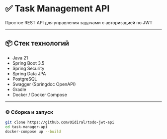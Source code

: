 # ✅ Task Management API

Простое REST API для управления задачами с авторизацией по JWT 

---

## 📦 Стек технологий

- Java 21
- Spring Boot 3.5  
- Spring Security 
- Spring Data JPA  
- PostgreSQL  
- Swagger (Springdoc OpenAPI)  
- Gradle  
- Docker / Docker Compose

---

### ⚙️ Сборка и запуск

```bash
git clone https://github.com/Oidiral/todo-jwt-api
cd task-manager-api
docker-compose up --build
